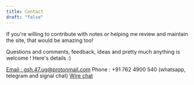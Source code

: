 ```yaml
---
title: Contact
draft: "false"
---
```



If you're willing to contribute with notes or helping me review and maintain the site, that would be amazing too! 

Questions and comments, feedback, ideas and pretty much anything is welcome ! Here's details :)

[Email : gsh.47.ug@protonmail.com](gsh.47.ug@protonmail.com) 
Phone : +91 762 4900 540 
(whatsapp, telegram and signal chat)
[Wire chat](https://account.wire.com/user-profile/?id=88541b18-ae8f-4e2e-8c37-823dcb056dc5)


